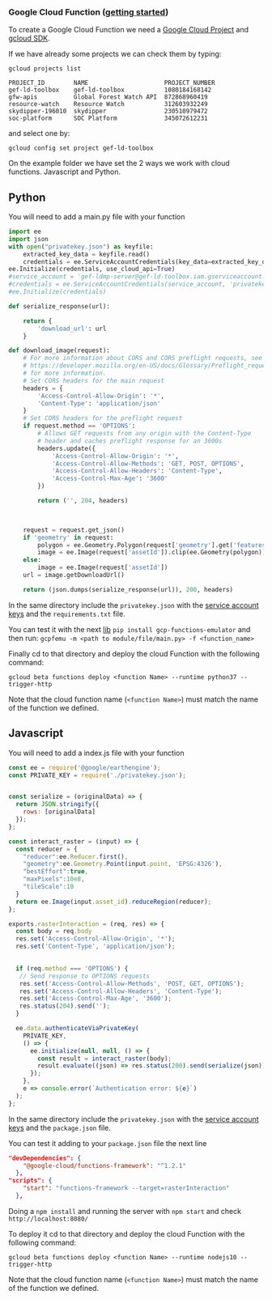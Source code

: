 ### Google Cloud Function ([getting started](https://medium.com/@timhberry/getting-started-with-python-for-google-cloud-functions-646a8cddbb33))

To create a Google Cloud Function we need a [Google Cloud Project](https://cloud.google.com/resource-manager/docs/creating-managing-projects) and [gcloud SDK](https://cloud.google.com/sdk/docs/).

If we have already some projects we can check them by typing:

`gcloud projects list`
```
PROJECT_ID        NAME                     PROJECT_NUMBER
gef-ld-toolbox    gef-ld-toolbox           1080184168142
gfw-apis          Global Forest Watch API  872868960419
resource-watch    Resource Watch           312603932249
skydipper-196010  skydipper                230510979472
soc-platform      SOC Platform             345072612231
```
and select one by:

`gcloud config set project gef-ld-toolbox`

On the example folder we have set the 2 ways we work with cloud functions. Javascript and Python.

## Python 

You will need to add a main.py file with your function

```python
import ee
import json
with open("privatekey.json") as keyfile:
    extracted_key_data = keyfile.read()
    credentials = ee.ServiceAccountCredentials(key_data=extracted_key_data)
ee.Initialize(credentials, use_cloud_api=True)
#service_account = 'gef-ldmp-server@gef-ld-toolbox.iam.gserviceaccount.com'
#credentials = ee.ServiceAccountCredentials(service_account, 'privatekey.json')
#ee.Initialize(credentials)

def serialize_response(url):

    return {
        'download_url': url
    }

def download_image(request):
    # For more information about CORS and CORS preflight requests, see
    # https://developer.mozilla.org/en-US/docs/Glossary/Preflight_request
    # for more information.
    # Set CORS headers for the main request
    headers = {
        'Access-Control-Allow-Origin': '*',
        'Content-Type': 'application/json'
    }
    # Set CORS headers for the preflight request
    if request.method == 'OPTIONS':
        # Allows GET requests from any origin with the Content-Type
        # header and caches preflight response for an 3600s
        headers.update({
            'Access-Control-Allow-Origin': '*',
            'Access-Control-Allow-Methods': 'GET, POST, OPTIONS',
            'Access-Control-Allow-Headers': 'Content-Type',
            'Access-Control-Max-Age': '3600'
        })

        return ('', 204, headers)

    

    request = request.get_json()
    if 'geometry' in request:
        polygon = ee.Geometry.Polygon(request['geometry'].get('features')[0].get('geometry').get('coordinates'))
        image = ee.Image(request['assetId']).clip(ee.Geometry(polygon))
    else:
        image = ee.Image(request['assetId'])
    url = image.getDownloadUrl()

    return (json.dumps(serialize_response(url)), 200, headers)
```
In the same directory include the `privatekey.json` with the [service account keys](https://cloud.google.com/iam/docs/creating-managing-service-account-keys) and the `requirements.txt` file. 

You can test it with the next [lib](
gitlab.com/divisadero/cloud-functions-python-emulator) `pip install gcp-functions-emulator`
and then run:
`gcpfemu -m <path to module/file/main.py> -f <function_name>`

Finally cd to that directory and deploy the cloud Function with the following command:

`gcloud beta functions deploy <function Name> --runtime python37 --trigger-http`

Note that the cloud function name (`<function Name>`) must match the name of the function we defined.

## Javascript

You will need to add a index.js file with your function
```javascript
const ee = require('@google/earthengine');
const PRIVATE_KEY = require('./privatekey.json');


const serialize = (originalData) => {
  return JSON.stringify({
    rows: [originalData]
  });
};

const interact_raster = (input) => {
  const reducer = {
    "reducer":ee.Reducer.first(), 
    "geometry":ee.Geometry.Point(input.point, 'EPSG:4326'), 
    "bestEffort":true, 
    "maxPixels":10e8, 
    "tileScale":10
  }
  return ee.Image(input.asset_id).reduceRegion(reducer);
};

exports.rasterInteraction = (req, res) => {
  const body = req.body
  res.set('Access-Control-Allow-Origin', '*');
  res.set('Content-Type', 'application/json');
  

  if (req.method === 'OPTIONS') {
   // Send response to OPTIONS requests
   res.set('Access-Control-Allow-Methods', 'POST, GET, OPTIONS');
   res.set('Access-Control-Allow-Headers', 'Content-Type');
   res.set('Access-Control-Max-Age', '3600');
   res.status(204).send('');
  }

  ee.data.authenticateViaPrivateKey(
    PRIVATE_KEY,
    () => {
      ee.initialize(null, null, () => {
        const result = interact_raster(body);
        result.evaluate((json) => res.status(200).send(serialize(json)));
      });
    }, 
    e => console.error(`Authentication error: ${e}`)
  );
};

```


In the same directory include the `privatekey.json` with the [service account keys](https://cloud.google.com/iam/docs/creating-managing-service-account-keys) and the `package.json` file. 

You can test it adding to your `package.json` file the next line 
```json  
"devDependencies": {
    "@google-cloud/functions-framework": "^1.2.1"
  },
"scripts": {
    "start": "functions-framework --target=rasterInteraction"
  },
```
Doing a  `npm install` and running the server with `npm start` and check `http://localhost:8080/`


	
To deploy it cd to that directory and deploy the cloud Function with the following command:

`gcloud beta functions deploy <function Name> --runtime nodejs10 --trigger-http`

Note that the cloud function name (`<function Name>`) must match the name of the function we defined.